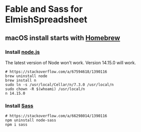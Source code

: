 # Fable and Sass for ElmishSpreadsheet

## macOS install starts with [Homebrew](https://brew.sh)

### Install [node.js](https://nodejs.org)
The latest version of Node won’t work.
Version 14.15.0 will work.
```
# https://stackoverflow.com/a/67594618/1390116
brew uninstall node
brew install n
sudo ln -s /usr/local/Cellar/n/7.3.0 /usr/local/n
sudo chown -R $(whoami) /usr/local/n
n 14.15.0
```

### Install [Sass](https://sass-lang.com)
```
# https://stackoverflow.com/a/66298014/1390116
npm uninstall node-sass
npm i sass
```
